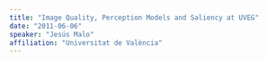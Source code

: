 ```yaml
---
title: "Image Quality, Perception Models and Saliency at UVEG"
date: "2011-06-06"
speaker: "Jesús Malo"
affiliation: "Universitat de València"
---
```

